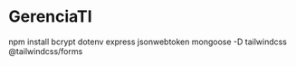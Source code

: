 # GerenciaTI

npm install bcrypt dotenv express jsonwebtoken mongoose -D tailwindcss @tailwindcss/forms
